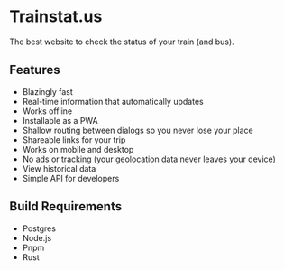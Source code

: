 # Trainstat.us

The best website to check the status of your train (and bus).

## Features

- Blazingly fast
- Real-time information that automatically updates
- Works offline
- Installable as a PWA
- Shallow routing between dialogs so you never lose your place
- Shareable links for your trip
- Works on mobile and desktop
- No ads or tracking (your geolocation data never leaves your device)
- View historical data
- Simple API for developers

## Build Requirements

- Postgres
- Node.js
- Pnpm
- Rust
